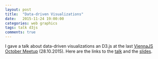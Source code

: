 ```yaml
---
layout: post
title:  "Data-driven Visualizations"
date:   2015-11-24 19:00:00
categories: web graphics
tags: talk d3js
comments: true
---
```


I gave a talk about data-driven visualizations an D3.js at the last [ViennaJS October Meetup][meetup] (28.10.2015). Here are the links to the [talk][talk] and the [slides][slides].


[meetup]: http://www.meetup.com/de/viennajs/
[slides]: https://docs.google.com/presentation/d/1-7xsVq5fNi5Z3PwQO6JF2cBpXYNz1eaKx6EqhRU4AA0
[talk]: https://community.leapmotion.com/t/tip-ubuntu-systemd-and-leapd/2118